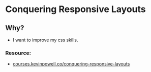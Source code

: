 # Conquering Responsive Layouts

## Why?

- I want to improve my css skills.

### Resource:

- [courses.kevinpowell.co/conquering-responsive-layouts](https://courses.kevinpowell.co/conquering-responsive-layouts)
